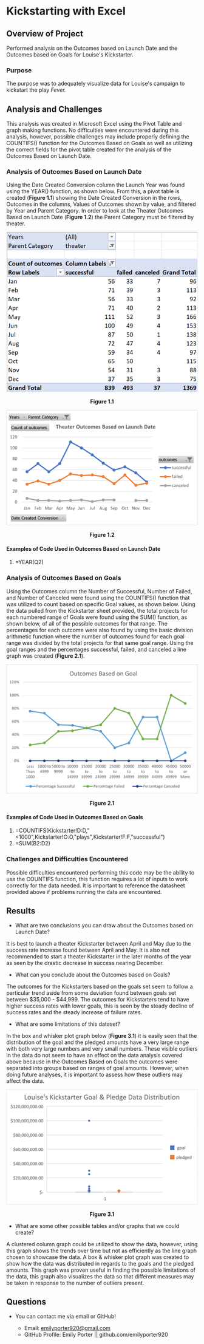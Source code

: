 # Kickstarting with Excel

## Overview of Project
Performed analysis on the Outcomes based on Launch Date and the Outcomes based on Goals for Louise's Kickstarter.

### Purpose
The purpose was to adequately visualize data for Louise's campaign to kickstart the play _Fever._

## Analysis and Challenges
This analysis was created in Microsoft Excel using the Pivot Table and graph making functions. No difficulties were encountered during this analysis, however, possible challenges may include properly defining the COUNTIFS() function for the Outcomes Based on Goals as well as utilizing the correct fields for the pivot table created for the analysis of the Outcomes Based on Launch Date.

### Analysis of Outcomes Based on Launch Date
Using the Date Created Conversion column the Launch Year was found using the YEAR() function, as shown below. From this, a pivot table is created (**Figure 1.1**) showing the Date Created Conversion in the rows, Outcomes in the columns, Values of Outcomes shown by value, and filtered by Year and Parent Category. In order to look at the Theater Outcomes Based on Launch Date (**Figure 1.2**) the Parent Category must be filtered by theater.

![](Resources/Pivot_Table_Theater_Outcomes_Based_on_Launch_Date.png)
<div align="center"
<p><b>Figure 1.1</b></p>
</div>

![](Resources/Theater_Outcomes_vs_Launch.png)
<div align="center"
<p><b>Figure 1.2</b></p>
</div>

#### Examples of Code Used in Outcomes Based on Launch Date
1. =YEAR(Q2)

### Analysis of Outcomes Based on Goals

Using the Outcomes column the Number of Successful, Number of Failed, and Number of Canceled were found using the COUNTIFS() function that was utilized to count based on specific Goal values, as shown below. Using the data pulled from the Kickstarter sheet provided, the total projects for each numbered range of Goals were found using the SUM() function, as shown below, of all of the possible outcomes for that range. The percentages for each outcome were also found by using the basic division arithmetic function where the number of outcomes found for each goal range was divided by the total projects for that same goal range. Using the goal ranges and the percentages successful, failed, and canceled a line graph was created (**Figure 2.1**).

![](Resources/Outcomes_vs_Goals.png)
<div align="center"
<p><b>Figure 2.1</b></p>
</div>

#### Examples of Code Used in Outcomes Based on Goals
1. =COUNTIFS(Kickstarter!D:D,"<1000",Kickstarter!O:O,"plays",Kickstarter!F:F,"successful")
2. =SUM(B2:D2)

### Challenges and Difficulties Encountered

Possible difficulties encountered performing this code may be the ability to use the COUNTIFS function, this function requires a lot of inputs to work correctly for the data needed. It is important to reference the datasheet provided above if problems running the data are encountered.

## Results

- What are two conclusions you can draw about the Outcomes based on Launch Date?

It is best to launch a theater Kickstarter between April and May due to the success rate increase found between April and May. It is also not recommended to start a theater Kickstarter in the later months of the year as seen by the drastic decrease in success nearing December. 

- What can you conclude about the Outcomes based on Goals?

The outcomes for the Kickstarters based on the goals set seem to follow a particular trend aside from some deviation found between goals set between $35,000 - $44,999. The outcomes for Kickstarters tend to have higher success rates with lower goals, this is seen by the steady decline of success rates and the steady increase of failure rates.

- What are some limitations of this dataset?

In the box and whisker plot graph below (**Figure 3.1**) it is easily seen that the distribution of the goal and the pledged amounts have a very large range with both very large numbers and very small numbers. These visible outliers in the data do not seem to have an effect on the data analysis covered above because in the Outcomes Based on Goals the outcomes were separated into groups based on ranges of goal amounts. However, when doing future analyses, it is important to assess how these outliers may affect the data.

![](Resources/Limitations_Data.png)
<div align="center"
<p><b>Figure 3.1</b></p>
</div>

- What are some other possible tables and/or graphs that we could create?

A clustered column graph could be utilized to show the data, however, using this graph shows the trends over time but not as efficiently as the line graph chosen to showcase the data. A box & whisker plot graph was created to show how the data was distributed in regards to the goals and the pledged amounts. This graph was proven useful in finding the possible limitations of the data, this graph also visualizes the data so that different measures may be taken in response to the number of outliers present.

## Questions

* You can contact me via email or GitHub!

    * Email: emilyporter920@gmail.com
    * GitHub Profile: Emily Porter || github.com/emilyporter920 

